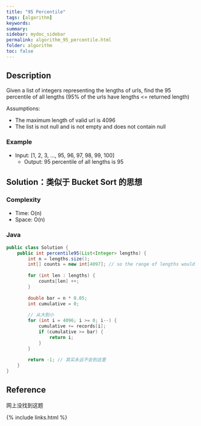 ```yaml
---
title: "95 Percentile"
tags: [algorithm]
keywords:
summary:
sidebar: mydoc_sidebar
permalink: algorithm_95_percentile.html
folder: algorithm
toc: false
---
```


## Description
Given a list of integers representing the lengths of urls, find the 95 percentile of all lengths 
(95% of the urls have lengths <= returned length)

Assumptions:
* The maximum length of valid url is 4096
* The list is not null and is not empty and does not contain null

### Example
* Input: [1, 2, 3, ..., 95, 96, 97, 98, 99, 100]
  * Output: 95 percentile of all lengths is 95

## Solution：类似于 Bucket Sort 的思想

### Complexity
* Time: O(n)
* Space: O(n)

### Java
```java
public class Solution {
    public int percentile95(List<Integer> lengths) {
        int n = lengths.size();
        int[] counts = new int[4097]; // so the range of lengths would be: [0, 4096]
    
        for (int len : lengths) {
            counts[len] ++;
        }
    
        double bar = n * 0.05;
        int cumulative = 0;
    
        // 从大到小
        for (int i = 4096; i >= 0; i--) {
            cumulative += records[i];
            if (cumulative >= bar) {
                return i;
            }
        }
   
        return -1; // 其实永远不会到这里
    } 
}
```

## Reference
网上没找到这题

{% include links.html %}
